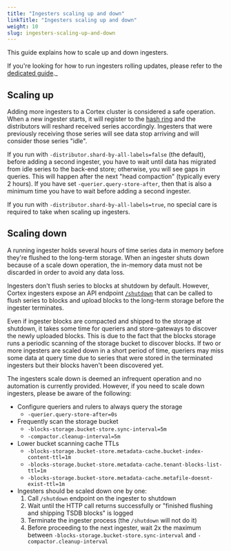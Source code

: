 ```yaml
---
title: "Ingesters scaling up and down"
linkTitle: "Ingesters scaling up and down"
weight: 10
slug: ingesters-scaling-up-and-down
---
```


This guide explains how to scale up and down ingesters.

If you're looking for how to run ingesters rolling updates, please refer to the [dedicated guide](./ingesters-rolling-updates.md)._

## Scaling up

Adding more ingesters to a Cortex cluster is considered a safe operation. When a new ingester starts, it will register to the [hash ring](../architecture.md#the-hash-ring) and the distributors will reshard received series accordingly.
Ingesters that were previously receiving those series will see data stop arriving and will consider those series "idle".

If you run with `-distributor.shard-by-all-labels=false` (the default), before adding a second ingester, you have to wait until data has migrated from idle series to the back-end store; otherwise, you will see gaps in queries. This will happen after the next "head compaction" (typically every 2 hours).
If you have set `-querier.query-store-after`, then that is also a minimum time you have to wait before adding a second ingester.

If you run with `-distributor.shard-by-all-labels=true`,
no special care is required to take when scaling up ingesters.

## Scaling down

A running ingester holds several hours of time series data in memory before they're flushed to the long-term storage.  When an ingester shuts down because of a scale down operation, the in-memory data must not be discarded in order to avoid any data loss.

Ingesters don't flush series to blocks at shutdown by default. However, Cortex ingesters expose an API endpoint [`/shutdown`](../api/_index.md#shutdown) that can be called to flush series to blocks and upload blocks to the long-term storage before the ingester terminates.

Even if ingester blocks are compacted and shipped to the storage at shutdown, it takes some time for queriers and store-gateways to discover the newly uploaded blocks. This is due to the fact that the blocks storage runs a periodic scanning of the storage bucket to discover blocks. If two or more ingesters are scaled down in a short period of time, queriers may miss some data at query time due to series that were stored in the terminated ingesters but their blocks haven't been discovered yet.

The ingesters scale down is deemed an infrequent operation and no automation is currently provided. However, if you need to scale down ingesters, please be aware of the following:

- Configure queriers and rulers to always query the storage
  - `-querier.query-store-after=0s`
- Frequently scan the storage bucket
  - `-blocks-storage.bucket-store.sync-interval=5m`
  - `-compactor.cleanup-interval=5m`
- Lower bucket scanning cache TTLs
  - `-blocks-storage.bucket-store.metadata-cache.bucket-index-content-ttl=1m`
  - `-blocks-storage.bucket-store.metadata-cache.tenant-blocks-list-ttl=1m`
  - `-blocks-storage.bucket-store.metadata-cache.metafile-doesnt-exist-ttl=1m`
- Ingesters should be scaled down one by one:
  1. Call `/shutdown` endpoint on the ingester to shutdown
  2. Wait until the HTTP call returns successfully or "finished flushing and shipping TSDB blocks" is logged
  3. Terminate the ingester process (the `/shutdown` will not do it)
  4. Before proceeding to the next ingester, wait 2x the maximum between `-blocks-storage.bucket-store.sync-interval` and `-compactor.cleanup-interval`

